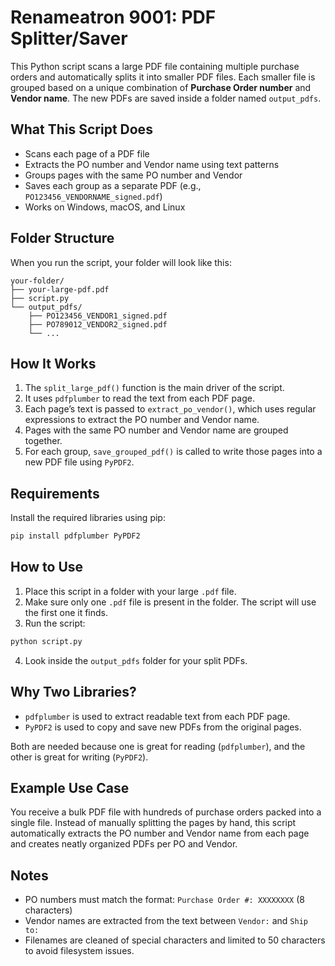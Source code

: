 # Renameatron 9001: PDF Splitter/Saver

This Python script scans a large PDF file containing multiple purchase orders and automatically splits it into smaller PDF files. Each smaller file is grouped based on a unique combination of **Purchase Order number** and **Vendor name**. The new PDFs are saved inside a folder named `output_pdfs`.

## What This Script Does

- Scans each page of a PDF file  
- Extracts the PO number and Vendor name using text patterns  
- Groups pages with the same PO number and Vendor  
- Saves each group as a separate PDF (e.g., `PO123456_VENDORNAME_signed.pdf`)  
- Works on Windows, macOS, and Linux  

## Folder Structure

When you run the script, your folder will look like this:

```
your-folder/
├── your-large-pdf.pdf
├── script.py
└── output_pdfs/
    ├── PO123456_VENDOR1_signed.pdf
    ├── PO789012_VENDOR2_signed.pdf
    └── ...
```

## How It Works

1. The `split_large_pdf()` function is the main driver of the script.  
2. It uses `pdfplumber` to read the text from each PDF page.  
3. Each page’s text is passed to `extract_po_vendor()`, which uses regular expressions to extract the PO number and Vendor name.  
4. Pages with the same PO number and Vendor name are grouped together.  
5. For each group, `save_grouped_pdf()` is called to write those pages into a new PDF file using `PyPDF2`.  

## Requirements

Install the required libraries using pip:

```bash
pip install pdfplumber PyPDF2
```

## How to Use

1. Place this script in a folder with your large `.pdf` file.  
2. Make sure only one `.pdf` file is present in the folder. The script will use the first one it finds.  
3. Run the script:

```bash
python script.py
```

4. Look inside the `output_pdfs` folder for your split PDFs.

## Why Two Libraries?

- `pdfplumber` is used to extract readable text from each PDF page.  
- `PyPDF2` is used to copy and save new PDFs from the original pages.  

Both are needed because one is great for reading (`pdfplumber`), and the other is great for writing (`PyPDF2`).  

## Example Use Case

You receive a bulk PDF file with hundreds of purchase orders packed into a single file. Instead of manually splitting the pages by hand, this script automatically extracts the PO number and Vendor name from each page and creates neatly organized PDFs per PO and Vendor.

## Notes

- PO numbers must match the format: `Purchase Order #: XXXXXXXX` (8 characters)  
- Vendor names are extracted from the text between `Vendor:` and `Ship to:`  
- Filenames are cleaned of special characters and limited to 50 characters to avoid filesystem issues.
